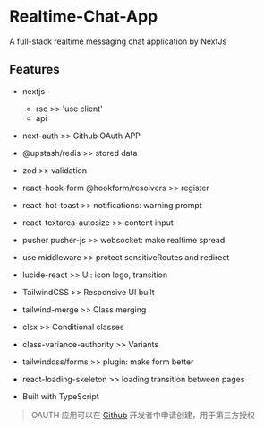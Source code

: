 # Realtime-Chat-App

A full-stack realtime messaging chat application by NextJs

## Features

- nextjs
  - rsc >> 'use client'
  - api 

- next-auth >> Github OAuth APP
- @upstash/redis >> stored data
- zod >> validation
- react-hook-form @hookform/resolvers >> register
- react-hot-toast >> notifications: warning prompt
- react-textarea-autosize >> content input

- pusher pusher-js >> websocket: make realtime spread
- use middleware >> protect sensitiveRoutes and redirect

- lucide-react >> UI: icon logo, transition
- TailwindCSS >> Responsive UI built
- tailwind-merge >> Class merging
- clsx >> Conditional classes
- class-variance-authority >> Variants
- tailwindcss/forms >> plugin: make form better
- react-loading-skeleton >> loading transition between pages

- Built with TypeScript


> OAUTH 应用可以在 [Github](https://github.com/settings/applications/new) 开发者中申请创建，用于第三方授权